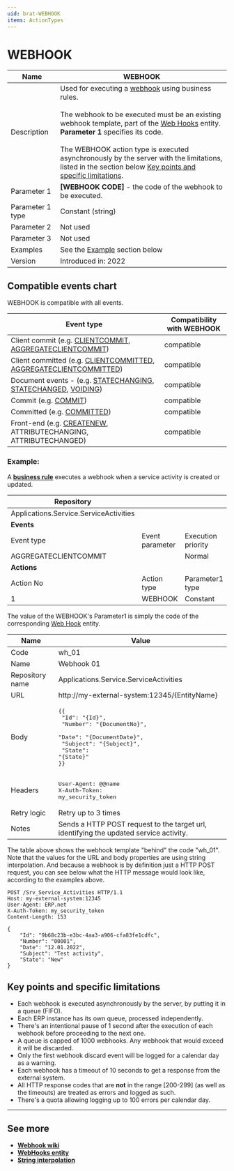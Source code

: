 ```yaml
---
uid: brat-WEBHOOK
items: ActionTypes
---
```

 
# WEBHOOK

| Name             | WEBHOOK                                                      |
| ---------------- | ------------------------------------------------------------ |
| Description      |  Used for executing a [webhook](https://en.wikipedia.org/wiki/Webhook) using business rules. <br/><br/> The webhook to be executed must be an existing webhook template, part of the [Web Hooks](https://docs.erp.net/model/entities/Systems.Core.WebHooks.html) entity. **Parameter 1** specifies its code. <br/><br/> The WEBHOOK action type is executed asynchronously by the server with the limitations, listed in the section below [Key points and specific limitations](#key-points-and-specific-limitations). |
| Parameter 1      | **[WEBHOOK CODE]** - the code of the webhook to be executed. |
| Parameter 1 type | Constant (string)                                            |
| Parameter 2      | Not used                                                     |
| Parameter 3      | Not used                                                     |
| Examples         | See the [Example](#example) section below                    |
| Version          | Introduced in: 2022                                          |

## Compatible events chart

WEBHOOK is compatible with all events.

| Event type                                                     | Compatibility with WEBHOOK                                   |
| -------------------------------------------------------------- | ------------------------------------------------------------ |
| Client commit (e.g. [CLIENTCOMMIT](../events/client-commit.md), [AGGREGATECLIENTCOMMIT](../events/aggregate-client-commit.md)) | compatible |
| Client committed (e.g. [CLIENTCOMMITTED](../events/client-committed.md), [AGGREGATECLIENTCOMMITTED](../events/aggregate-client-committed.md)) | compatible |
| Document events - (e.g. [STATECHANGING](../events/statechanging.md), [STATECHANGED](../events/statechanged.md), [VOIDING](../events/voiding.md))| compatible |
| Commit (e.g. [COMMIT](../events/commit.md))                    | compatible                                                   |
| Committed (e.g. [COMMITTED](../events/committed.md))                    | compatible                                                   |
| Front-end (e.g. [CREATENEW](../events/create-new.md), ATTRIBUTECHANGING, ATTRIBUTECHANGED) | compatible |

### Example:

А **[business rule](../index.md)** executes a webhook when a service activity is created or updated.

| Repository                             |                 |                    |                  |
| -------------------------------------- | --------------- | ------------------ | ---------------- |
| Applications.Service.ServiceActivities |                 |                    |                  |
| **Events**                             |                 |                    |                  |
| Event type                             | Event parameter | Execution priority |                  |
| AGGREGATECLIENTCOMMIT                  |                 | Normal             |                  |
| **Actions**                            |                 |                    |                  |
| Action No                              | Action type     | Parameter1 type    | Parameter1 value |
| 1                                      | WEBHOOK         | Constant           | wh_01            |

The value of the WEBHOOK's Parameter1 is simply the code of the corresponding [Web Hook](https://docs.erp.net/model/entities/Systems.Core.WebHooks.html) entity.

| Name             | Value                                                      |
| ---------------- | ---------------------------------------------------------- |
| Code             | wh_01                                                      |
| Name             | Webhook 01                                                 |
| Repository name  | Applications.Service.ServiceActivities                     |
| URL              | http://my-external-system:12345/{EntityName}               |
| Body             | <pre>{{<br/>    "Id": "{Id}",<br/>    "Number": "{DocumentNo}",<br/>    "Date": "{DocumentDate}",<br/>    "Subject": "{Subject}",<br/>    "State": "{State}"<br/>}}</pre> |
| Headers          | <pre>User-Agent: @@name<br/>X-Auth-Token: my_security_token</pre>                                                      |
| Retry logic      | Retry up to 3 times                                        |
| Notes            | Sends a HTTP POST request to the target url, identifying the updated service activity. |

The table above shows the webhook template "behind" the code "wh_01". Note that the values for the URL and body properties are using string interpolation. And because a webhook is by definition just a HTTP POST request, you can see below what the HTTP message would look like, according to the examples above.

```
POST /Srv_Service_Activities HTTP/1.1
Host: my-external-system:12345
User-Agent: ERP.net
X-Auth-Token: my_security_token
Content-Length: 153

{
    "Id": "9b68c23b-e3bc-4aa3-a906-cfa83fe1cdfc",
    "Number": "00001",
    "Date": "12.01.2022",
    "Subject": "Test activity",
    "State": "New"
}
```

## Key points and specific limitations
* Each webhook is executed asynchronously by the server, by putting it in a queue (FIFO).
* Each ERP instance has its own queue, processed independently.
* There's an intentional pause of 1 second after the execution of each webhook before proceeding to the next one.
* A queue is capped of 1000 webhooks. Any webhook that would exceed it will be discarded.
* Only the first webhook discard event will be logged for a calendar day as a warning.
* Each webhook has a timeout of 10 seconds to get a response from the external system. 
* All HTTP response codes that are **not** in the range [200-299] (as well as the timeouts) are treated as errors and logged as such.
* There's a quota allowing logging up to 100 errors per calendar day.

-------------
## See more

- **[Webhook wiki](https://en.wikipedia.org/wiki/Webhook)**
- **[WebHooks entity](https://docs.erp.net/model/entities/Systems.Core.WebHooks.html)**
- **[String interpolation](../../string-interpolation/index.md)**
